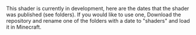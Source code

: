 This shader is currently in development, here are the dates that the shader was published (see folders).
If you would like to use one, Download the repository and rename one of the folders with a date to "shaders" and load it in Minecraft.
